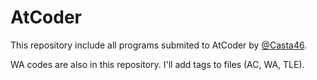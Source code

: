 # AtCoder

This repository include all programs submited to AtCoder by [@Casta46](https://atcoder.jp/users/Casta46).

WA codes are also in this repository. I'll add tags to files (AC, WA, TLE).
